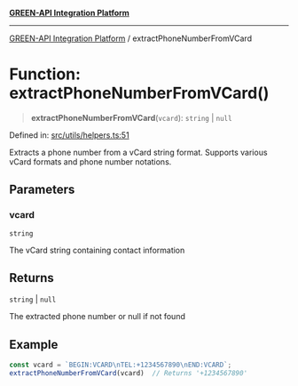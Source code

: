 [**GREEN-API Integration Platform**](../README.md)

***

[GREEN-API Integration Platform](../globals.md) / extractPhoneNumberFromVCard

# Function: extractPhoneNumberFromVCard()

> **extractPhoneNumberFromVCard**(`vcard`): `string` \| `null`

Defined in: [src/utils/helpers.ts:51](https://github.com/green-api/greenapi-integration/blob/26b7312501b16e05fb46a2946b8bfa77b8bc003e/src/utils/helpers.ts#L51)

Extracts a phone number from a vCard string format.
Supports various vCard formats and phone number notations.

## Parameters

### vcard

`string`

The vCard string containing contact information

## Returns

`string` \| `null`

The extracted phone number or null if not found

## Example

```ts
const vcard = `BEGIN:VCARD\nTEL:+1234567890\nEND:VCARD`;
extractPhoneNumberFromVCard(vcard)  // Returns '+1234567890'
```
